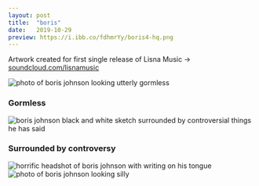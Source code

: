 ```yaml
---
layout: post
title:  "boris"
date:   2019-10-29 
preview: https://i.ibb.co/fdhmrYy/boris4-hq.png
---
```


Artwork created for first single release of Lisna Music -> [soundcloud.com/lisnamusic](https://soundcloud.com/lisnamusic)


![photo of boris johnson looking utterly gormless](https://i.ibb.co/ZX382w4/boris-johnson-children-feat.jpg)
### Gormless
![boris johnson black and white sketch surrounded by controversial things he has said](https://i.ibb.co/4R6B4ZX/boris4-hq.png)
### Surrounded by controversy
![horrific headshot of boris johnson with writing on his tongue](https://i.ibb.co/Jch9TJr/boris1-2x.png)
![photo of boris johnson looking silly](https://i.ibb.co/HrKbykS/Boris-Johnson-3.jpg)